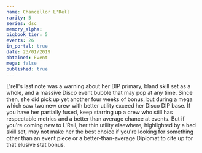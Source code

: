 ```yaml
---
name: Chancellor L'Rell
rarity: 5
series: dsc
memory_alpha:
bigbook_tier: 5
events: 26
in_portal: true
date: 23/01/2019
obtained: Event
mega: false
published: true
---
```


L'rell's last note was a warning about her DIP primary, bland skill set as a whole, and a massive Disco event bubble that may pop at any time. Since then, she did pick up yet another four weeks of bonus, but during a mega which saw two new crew with better utility exceed her Disco DIP base. If you have her partially fused, keep starring up a crew who still has respectable metrics and a better than average chance at events. But if you're coming new to L'Rell, her thin utility elsewhere, highlighted by a bad skill set, may not make her the best choice if you're looking for something other than an event piece or a better-than-average Diplomat to cite up for that elusive stat bonus.
